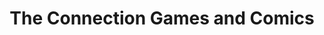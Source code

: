 ---
title: "The Connection Games and Comics"
url: /vancouver/the-connection-games-and-comics/
shop: shop
---